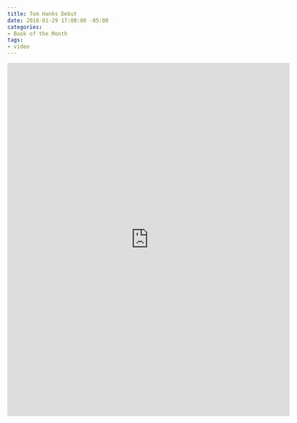 ```yaml
---
title: Tom Hanks Debut
date: 2018-01-29 17:08:00 -05:00
categories:
- Book of the Month
tags:
- video
---
```


<div class="video-vertical">
	<iframe src="https://player.vimeo.com/video/253260478?&background=1&loop=1&autopause=0" width="640" height="800" frameborder="0" webkitallowfullscreen mozallowfullscreen allowfullscreen></iframe>
</div>


